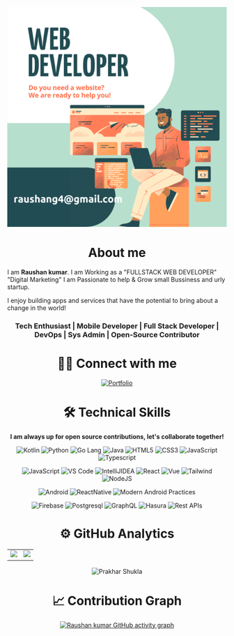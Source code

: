 <!-- <img width="100%"  src="https://uploadnow.io/f/LrGwT5P" >  -->
![Image Alt Text](image.jpg)


<!-- <h3>About me,</h3> -->
<h1 align="center"> About me</h1>

I am <b>Raushan kumar</b>. I am Working as a "FULLSTACK WEB DEVELOPER" "Digital Marketing" I am Passionate to help & Grow small Bussiness and urly startup.
<!-- 
 the CTO at [Label](https://LINKPASTE.com) working
on [LABEL](https//:LINK). I am a mobile and a full stack developer with some experience in DevOps and System
Administration ⚡

[LABEL App](https//:LINKPASTE.app), being the **_highest ranking app_** for the "Linux" keyword with over a **_million
downloads_** is of the many projects I have been working on for years. -->

I enjoy building apps and services that have the potential to bring about a change in the world!

<h3 align="center">Tech Enthusiast | Mobile Developer | Full Stack Developer | DevOps | Sys Admin | Open-Source
Contributor </h3>
   <div align="center">

 <h1 align="center">👋🏻 Connect with me</h1>

<div align="center">
<a  href="https://raushang4.dev" target="_blank"><img alt="Portfolio" src="https://img.shields.io/badge/raushang4 . DEV%20-%230077B5.svg?&style=for-the-badge&logo=codeberg&logoColor=white" /></a>
</div>


 <div align="center">

<h1>🛠 Technical Skills</h1>


**I am always up for open source contributions, let's collaborate together!**

<p align="center">
    <img alt="Kotlin" src="https://img.shields.io/badge/Kotlin-%2300599C.svg?&style=for-the-badge&logo=kotlin&logoColor=white" />
    <img alt="Python" src="https://img.shields.io/badge/python-%2314354C.svg?style=for-the-badge&logo=python&logoColor=white"/>
    <img alt="Go Lang" src="https://img.shields.io/badge/go lang-%2300599C.svg?style=for-the-badge&logo=go&logoColor=white"/>
     <img alt="Java" src="https://img.shields.io/badge/java-%23ED8B00.svg?&style=for-the-badge&logo=java&logoColor=white" />
    <img alt="HTML5" src="https://img.shields.io/badge/html5-%23E34F26.svg?&style=for-the-badge&logo=html5&logoColor=white" />
     <img alt="CSS3" src="https://img.shields.io/badge/css3-%231572B6.svg?&style=for-the-badge&logo=css3&logoColor=white" />
     <img alt="JavaScript" src="https://img.shields.io/badge/javascript-%23323330.svg?&style=for-the-badge&logo=javascript&logoColor=%23F7DF1E" />
    <img alt="Typescript" src="https://img.shields.io/badge/typescript-%2300599C.svg?style=for-the-badge&logo=typescript&logoColor=white"/>
</p>
<p>
    <img alt="JavaScript" src="https://img.shields.io/badge/javascript-%23323330.svg?&style=for-the-badge&logo=javascript&logoColor=%23F7DF1E" />
    <img alt="VS Code" src="https://img.shields.io/badge/Visual_Studio_Code-0078D4?style=for-the-badge&logo=visual%20studio%20code&logoColor=white" />
    <img alt="IntelliJIDEA" src="https://img.shields.io/badge/IntelliJIDEA-000000.svg?style=for-the-badge&logo=intellij-idea&logoColor=white" />
    <img alt="React" src="https://img.shields.io/badge/react-%2320232a.svg?style=for-the-badge&logo=react&logoColor=%2361DAFB"/>
    <img alt="Vue" src="https://img.shields.io/badge/Vue JS-%2320232a.svg?style=for-the-badge&logo=vue.js&logoColor=%2361DAFB"/>
    <img alt="Tailwind" src="https://img.shields.io/badge/tailwind-%2320232a.svg?style=for-the-badge&logo=tailwindcss&logoColor=%2361DAFB"/>
    <img alt="NodeJS" src="https://img.shields.io/badge/node JS-%3DDC84.svg?style=for-the-badge&logo=node.js&logoColor=white"/>
</p>
<p>
    <img alt="Android" src="https://img.shields.io/badge/Android-%3DDC84.svg?style=for-the-badge&logo=android&logoColor=white"/>
    <img alt="ReactNative" src="https://img.shields.io/badge/React Native-%231572B6.svg?style=for-the-badge&logo=reactivex&logoColor=white"/>
    <img alt="Modern Android Practices" src="https://img.shields.io/badge/Modern Android Practices-%2320232a.svg?style=for-the-badge&logo=google&logoColor=2361DAFB"/>

</p>
<p>
    <img alt="Firebase" src="https://img.shields.io/badge/Firebase-%23ED8B00.svg?style=for-the-badge&logo=firebase&logoColor=white"/>
    <img alt="Postgresql" src="https://img.shields.io/badge/Postgresql-%23ED8B00.svg?style=for-the-badge&logo=postgresql&logoColor=white"/>
    <img alt="GraphQL" src="https://img.shields.io/badge/GraphQL-%23ED8B00.svg?style=for-the-badge&logo=graphql&logoColor=white"/>
    <img alt="Hasura" src="https://img.shields.io/badge/Hasura-%23ED8B00.svg?style=for-the-badge&logo=hasura&logoColor=white"/>
    <img alt="Rest APIs" src="https://img.shields.io/badge/Rest APIs-%23ED8B00.svg?style=for-the-badge&logo=fastapi&logoColor=white"/>
</p>


# ⚙️ GitHub Analytics

<table>
  <tr>
<td><img height="180px" src="https://github-readme-stats.vercel.app/api?username=raushang4&show_icons=true&theme=dark&count_private=true" />
    <td><img height="170px" src="https://github-readme-stats.vercel.app/api/top-langs/?username=raushang4&layout=compact&theme=dark&count_private=true" /></td>
  </tr>
</table>

<div align="center">
<p><img align="center" src="https://github-readme-streak-stats.herokuapp.com/?user=raushang4&layout=compact&theme=dark&count_private=true" alt="Prakhar Shukla"/></p>
  </div>

# 📈 Contribution Graph

[![Raushan kumar GitHub activity graph](https://activity-graph.herokuapp.com/graph?username=raushang4&&theme=xcode&count_private=true)](https://github.com/raushang4)

 </p>
